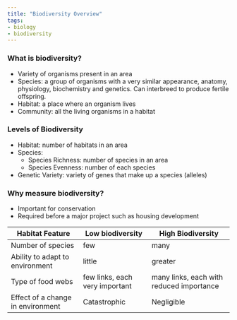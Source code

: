```yaml
---
title: "Biodiversity Overview"
tags:
- biology
- biodiversity
---
```


### What is biodiversity?

- Variety of organisms present in an area
- Species: a group of organisms with a very similar appearance, anatomy, physiology, biochemistry and genetics. Can interbreed to produce fertile offspring.
- Habitat: a place where an organism lives
- Community: all the living organisms in a habitat

### Levels of Biodiversity

- Habitat: number of habitats in an area
- Species: 
	- Species Richness: number of species in an area
	- Species Evenness: number of each species
- Genetic Variety: variety of genes that make up a species (alleles)

### Why measure biodiversity?

- Important for conservation
- Required before a major project such as housing development

| **Habitat Feature**               | **Low biodiversity**           | **High Biodiversity**                    |
|-----------------------------------|--------------------------------|------------------------------------------|
| Number of species                 | few                            | many                                     |
| Ability to adapt to environment   | little                         | greater                                  |
| Type of food webs                 | few links, each very important | many links, each with reduced importance |
| Effect of a change in environment | Catastrophic                   | Negligible                               |



‎‎